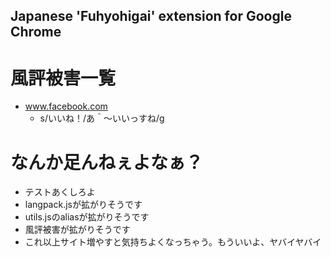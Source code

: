 Japanese 'Fuhyohigai' extension for Google Chrome
----

# 風評被害一覧
* www.facebook.com
    * s/いいね！/あ＾～いいっすね/g

# なんか足んねぇよなぁ？
* テストあくしろよ
* langpack.jsが拡がりそうです
* utils.jsのaliasが拡がりそうです
* 風評被害が拡がりそうです
* これ以上サイト増やすと気持ちよくなっちゃう。もういいよ、ヤバイヤバイ
